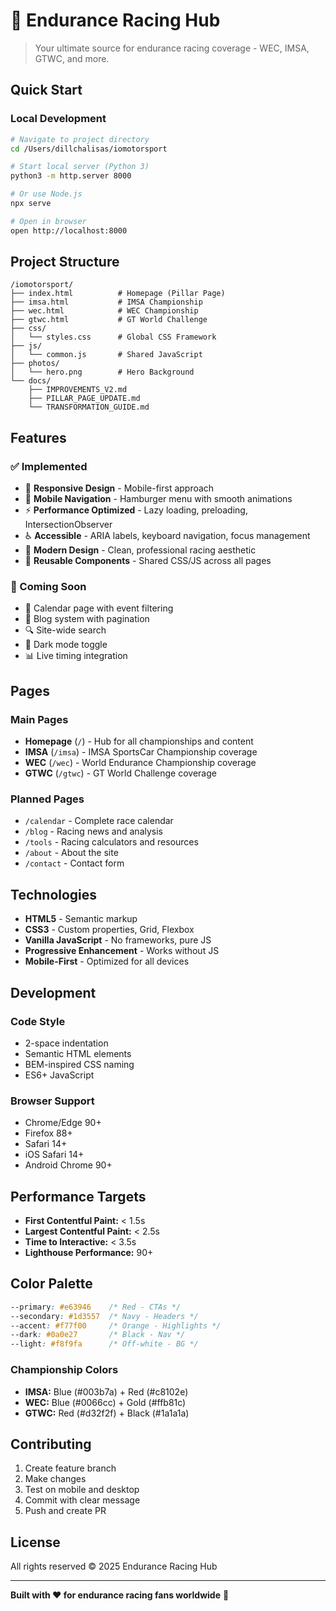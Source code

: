 # 🏁 Endurance Racing Hub

> Your ultimate source for endurance racing coverage - WEC, IMSA, GTWC, and more.

## Quick Start

### Local Development

```bash
# Navigate to project directory
cd /Users/dillchalisas/iomotorsport

# Start local server (Python 3)
python3 -m http.server 8000

# Or use Node.js
npx serve

# Open in browser
open http://localhost:8000
```

## Project Structure

```
/iomotorsport/
├── index.html          # Homepage (Pillar Page)
├── imsa.html           # IMSA Championship
├── wec.html            # WEC Championship
├── gtwc.html           # GT World Challenge
├── css/
│   └── styles.css      # Global CSS Framework
├── js/
│   └── common.js       # Shared JavaScript
├── photos/
│   └── hero.png        # Hero Background
└── docs/
    ├── IMPROVEMENTS_V2.md
    ├── PILLAR_PAGE_UPDATE.md
    └── TRANSFORMATION_GUIDE.md
```

## Features

### ✅ Implemented

- 🎯 **Responsive Design** - Mobile-first approach
- 📱 **Mobile Navigation** - Hamburger menu with smooth animations
- ⚡ **Performance Optimized** - Lazy loading, preloading, IntersectionObserver
- ♿ **Accessible** - ARIA labels, keyboard navigation, focus management
- 🎨 **Modern Design** - Clean, professional racing aesthetic
- 🔧 **Reusable Components** - Shared CSS/JS across all pages

### 🚧 Coming Soon

- 📅 Calendar page with event filtering
- 📰 Blog system with pagination
- 🔍 Site-wide search
- 🌙 Dark mode toggle
- 📊 Live timing integration

## Pages

### Main Pages

- **Homepage** (`/`) - Hub for all championships and content
- **IMSA** (`/imsa`) - IMSA SportsCar Championship coverage
- **WEC** (`/wec`) - World Endurance Championship coverage
- **GTWC** (`/gtwc`) - GT World Challenge coverage

### Planned Pages

- `/calendar` - Complete race calendar
- `/blog` - Racing news and analysis
- `/tools` - Racing calculators and resources
- `/about` - About the site
- `/contact` - Contact form

## Technologies

- **HTML5** - Semantic markup
- **CSS3** - Custom properties, Grid, Flexbox
- **Vanilla JavaScript** - No frameworks, pure JS
- **Progressive Enhancement** - Works without JS
- **Mobile-First** - Optimized for all devices

## Development

### Code Style

- 2-space indentation
- Semantic HTML elements
- BEM-inspired CSS naming
- ES6+ JavaScript

### Browser Support

- Chrome/Edge 90+
- Firefox 88+
- Safari 14+
- iOS Safari 14+
- Android Chrome 90+

## Performance Targets

- **First Contentful Paint:** < 1.5s
- **Largest Contentful Paint:** < 2.5s
- **Time to Interactive:** < 3.5s
- **Lighthouse Performance:** 90+

## Color Palette

```css
--primary: #e63946    /* Red - CTAs */
--secondary: #1d3557  /* Navy - Headers */
--accent: #f77f00     /* Orange - Highlights */
--dark: #0a0e27       /* Black - Nav */
--light: #f8f9fa      /* Off-white - BG */
```

### Championship Colors

- **IMSA:** Blue (#003b7a) + Red (#c8102e)
- **WEC:** Blue (#0066cc) + Gold (#ffb81c)
- **GTWC:** Red (#d32f2f) + Black (#1a1a1a)

## Contributing

1. Create feature branch
2. Make changes
3. Test on mobile and desktop
4. Commit with clear message
5. Push and create PR

## License

All rights reserved © 2025 Endurance Racing Hub

---

**Built with ❤️ for endurance racing fans worldwide** 🏁
